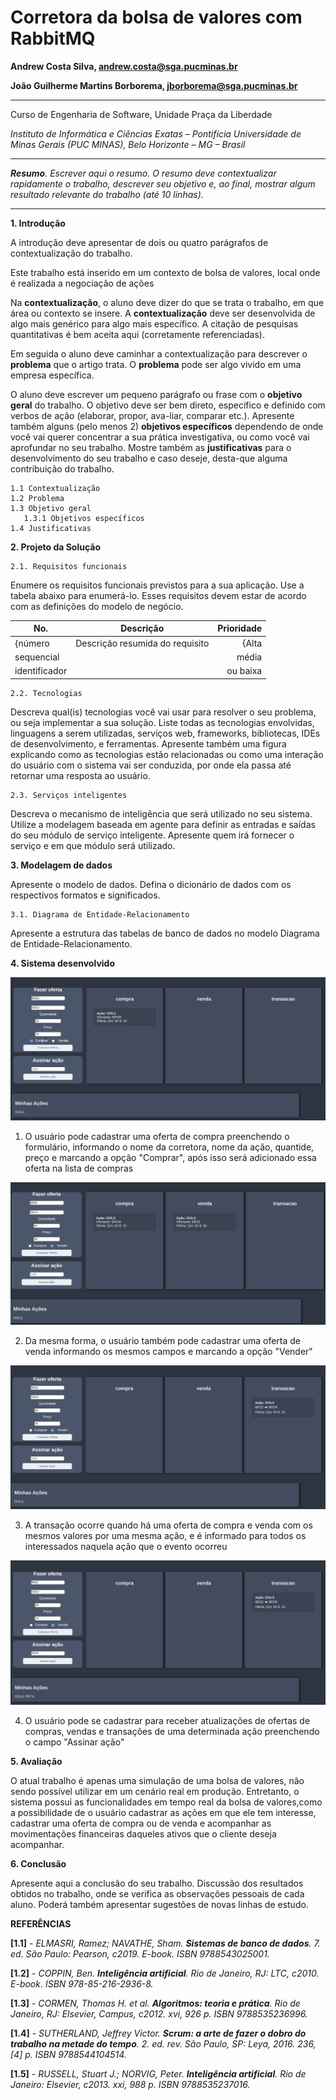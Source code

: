# Corretora da bolsa de valores com RabbitMQ


**Andrew Costa Silva, andrew.costa@sga.pucminas.br**

**João Guilherme Martins Borborema, jborborema@sga.pucminas.br**


---

Curso de Engenharia de Software, Unidade Praça da Liberdade

_Instituto de Informática e Ciências Exatas – Pontifícia Universidade de Minas Gerais (PUC MINAS), Belo Horizonte – MG – Brasil_

---

_**Resumo**. Escrever aqui o resumo. O resumo deve contextualizar rapidamente o trabalho, descrever seu objetivo e, ao final, 
mostrar algum resultado relevante do trabalho (até 10 linhas)._

---



**1. Introdução**

A introdução deve apresentar de dois ou quatro parágrafos de contextualização do trabalho. 

Este trabalho está inserido em um contexto de bolsa de valores, local onde é realizada a negociação de ações

Na **contextualização**, o aluno deve dizer do que se trata o trabalho, em que área ou contexto se insere. 
A **contextualização** deve ser desenvolvida de algo mais genérico para algo mais específico. 
A citação de pesquisas quantitativas é bem aceita aqui (corretamente referenciadas).

Em seguida o aluno deve caminhar a contextualização para descrever o **problema** que o artigo trata. 
O **problema** pode ser algo vivido em uma empresa específica.

O aluno deve escrever um pequeno parágrafo ou frase com o **objetivo geral** do trabalho. 
O objetivo deve ser bem direto, específico e definido com verbos de ação (elaborar, propor, ava-liar, comparar etc.).
Apresente também alguns (pelo menos 2) **objetivos específicos** dependendo de onde você vai querer concentrar a 
sua prática investigativa, ou como você vai aprofundar no seu trabalho. Mostre também as **justificativas** para o 
desenvolvimento do seu trabalho e caso deseje, desta-que alguma contribuição do trabalho.


    1.1 Contextualização
    1.2 Problema
    1.3 Objetivo geral
       1.3.1 Objetivos específicos
    1.4 Justificativas

**2. Projeto da Solução**

    2.1. Requisitos funcionais
	
Enumere os requisitos funcionais previstos para a sua aplicação. 
Use a tabela abaixo para enumerá-lo.  Esses requisitos devem estar 
de acordo com as definições do modelo de negócio.

| No.           | Descrição                       | Prioridade |
| ------------- |:-------------------------------:| ----------:|
| {número       | Descrição resumida do requisito | {Alta      |
| sequencial    |                                 |  média     |
| identificador |                                 |  ou baixa  | 

    2.2. Tecnologias

Descreva qual(is) tecnologias você vai usar para resolver o seu problema, ou seja implementar a sua solução. 
Liste todas as tecnologias envolvidas, linguagens a serem utilizadas, serviços web, frameworks, bibliotecas, 
IDEs de desenvolvimento, e ferramentas.  Apresente também uma figura explicando como as tecnologias estão 
relacionadas ou como uma interação do usuário com o sistema vai ser conduzida, por onde ela passa até 
retornar uma resposta ao usuário. 

    2.3. Serviços inteligentes

Descreva o mecanismo de inteligência que será utilizado no seu sistema. Utilize a modelagem baseada em agente
para definir as entradas e saídas do seu módulo de serviço inteligente. Apresente quem irá fornecer o serviço
e em que módulo será utilizado.

	
**3. Modelagem de dados**

Apresente o modelo de dados. Defina o dicionário de dados com os respectivos formatos e significados.

    3.1. Diagrama de Entidade-Relacionamento

Apresente a estrutura das tabelas de banco de dados no modelo Diagrama de Entidade-Relacionamento.

**4. Sistema desenvolvido**

![Alt text](artefatos/images/compra.png "Title")

1. O usuário pode cadastrar uma oferta de compra preenchendo o formulário, informando o nome da corretora, nome da ação, quantide, preço e marcando a opção "Comprar", após isso será adicionado essa oferta na lista de compras

![Alt text](artefatos/images/venda.png "Title")

2. Da mesma forma, o usuário também pode cadastrar uma oferta de venda informando os mesmos campos e marcando a opção "Vender"

![Alt text](artefatos/images/transacao.png "Title")

3. A transação ocorre quando há uma oferta de compra e venda com os mesmos valores por uma mesma ação, e é informado para todos os interessados naquela ação que o evento ocorreu

![Alt text](artefatos/images/assinar.png "Title")

4. O usuário pode se cadastrar para receber atualizações de ofertas de compras, vendas e transações de uma determinada ação preenchendo o campo "Assinar ação"


**5. Avaliação**

O atual trabalho é apenas uma simulação de uma bolsa de valores, não sendo possível utilizar em um cenário real em produção. Entretanto, o sistema possui as funcionalidades em tempo real da bolsa de valores,como a possibilidade de o usuário cadastrar as ações em que ele tem interesse, cadastrar uma oferta de compra ou de venda e acompanhar as movimentações financeiras daqueles ativos que o cliente deseja acompanhar.

**6. Conclusão**

Apresente aqui a conclusão do seu trabalho. Discussão dos resultados obtidos no trabalho, onde se verifica as 
observações pessoais de cada aluno. Poderá também apresentar sugestões de novas linhas de estudo.  


**REFERÊNCIAS**


**[1.1]** - _ELMASRI, Ramez; NAVATHE, Sham. **Sistemas de banco de dados**. 7. ed. São Paulo: Pearson, c2019. E-book. ISBN 9788543025001._

**[1.2]** - _COPPIN, Ben. **Inteligência artificial**. Rio de Janeiro, RJ: LTC, c2010. E-book. ISBN 978-85-216-2936-8._

**[1.3]** - _CORMEN, Thomas H. et al. **Algoritmos: teoria e prática**. Rio de Janeiro, RJ: Elsevier, Campus, c2012. xvi, 926 p. ISBN 9788535236996._

**[1.4]** - _SUTHERLAND, Jeffrey Victor. **Scrum: a arte de fazer o dobro do trabalho na metade do tempo**. 2. ed. rev. São Paulo, SP: Leya, 2016. 236, [4] p. ISBN 9788544104514._

**[1.5]** - _RUSSELL, Stuart J.; NORVIG, Peter. **Inteligência artificial**. Rio de Janeiro: Elsevier, c2013. xxi, 988 p. ISBN 9788535237016._
